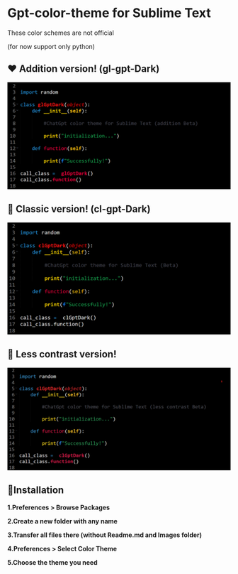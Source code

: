 # Gpt-color-theme for Sublime Text
These color schemes are not official

(for now support only python)

<h2> ❤️ Addition version! (gl-gpt-Dark)</h2>

![Image alt](https://github.com/giwih/Gpt-color-theme/raw/main/images/gpt-addition.png)

<h2> 🖤 Classic version! (cl-gpt-Dark)</h2>

![Image alt](https://github.com/giwih/Gpt-color-theme/raw/main/images/gpt.png)

<h2>🧡 Less contrast version!</h2>

![Image alt](https://github.com/giwih/Gpt-color-theme/raw/main/images/contrast.png)

<h2>🌈Installation</h2>

<b>1.Preferences > Browse Packages 

2.Create a new folder with any name 

3.Transfer all files there (without Readme.md and Images folder) 

4.Preferences > Select Color Theme 

5.Choose the theme you need </b>
